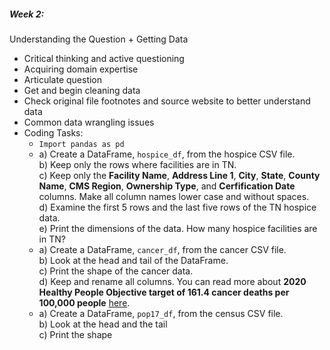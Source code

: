 ##### Week 2:
Understanding the Question + Getting Data  
- Critical thinking and active questioning  
- Acquiring domain expertise  
- Articulate question  
- Get and begin cleaning data  
- Check original file footnotes and source website to better understand data
- Common data wrangling issues    
- Coding Tasks:  
  * `Import pandas as pd`
  * a) Create a DataFrame, `hospice_df`, from the hospice CSV file.   
  b) Keep only the rows where facilities are in TN.  
  c) Keep only the **Facility Name**, **Address Line 1**, **City**, **State**, **County Name**, **CMS Region**, **Ownership Type**, and **Cerfification Date** columns. Make all column names lower case and without spaces.  
  d) Examine the first 5 rows and the last five rows of the TN hospice data.  
  e) Print the dimensions of the data. How many hospice facilities are in TN?
  * a) Create a DataFrame, `cancer_df`, from the cancer CSV file.  
  b) Look at the head and tail of the DataFrame.  
  c) Print the shape of the cancer data.  
  d) Keep and rename all columns. You can read more about **2020 Healthy People Objective target of 161.4 cancer deaths per 100,000 people** [here](https://www.healthypeople.gov/).
  * a) Create a DataFrame, `pop17_df`, from the census CSV file.  
  b) Look at the head and the tail  
  c) Print the shape  